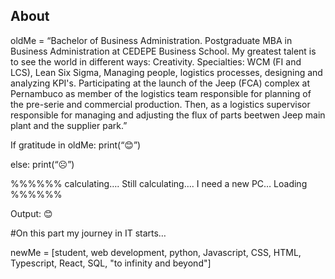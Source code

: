 ## About

oldMe = “Bachelor of Business Administration. Postgraduate MBA in Business Administration at CEDEPE Business School.
My greatest talent is to see the world in different ways: Creativity.
Specialties: WCM (FI and LCS), Lean Six Sigma, Managing people, logistics processes, designing and analyzing KPI's.
Participating at the launch of the Jeep (FCA) complex at Pernambuco as member of the logistics team responsible for planning of the pre-serie and commercial production. Then, as a logistics supervisor responsible for managing and adjusting the flux of parts beetwen Jeep main plant and the supplier park.”

If gratitude in oldMe:
print(“😊”)

else:
print(“☹”)


%%%%%%
calculating…. Still calculating…. I need a new PC… Loading
%%%%%%

Output:
😊

#On this part my journey in IT starts…

newMe = \[student, web development, python, Javascript, CSS, HTML, Typescript, React, SQL, "to infinity and beyond"]
